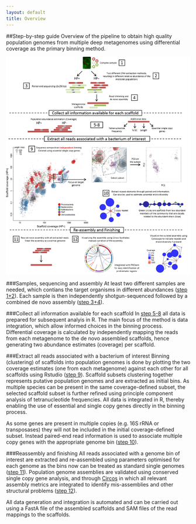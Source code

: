 ```yaml
---
layout: default
title: Overview
---
```

##Step-by-step guide
Overview of the pipeline to obtain high quality population genomes from multiple deep metagenomes using differential coverage as the primary binning method.

![workflow](images/workflow.png)

###Samples, sequencing and assembly
At least two different samples are needed, which contians the target organisms in different abundances ([step 1+2](docs/step1.html)). Each sample is then independently shotgun-sequenced followed by a combined de novo assembly ([step 3+4](docs/step3.html)). 

###Collect all information available for each scaffold
In [step 5-8](docs/step5.html) all data is prepared for subsequent analyis in R. The main focus of the method is data integration, which allow informed choices in the binning process. Differential coverage is calculated by independently mapping the reads from each metagenome to the de novo assembled scaffolds, hence generating two abundance estimates (coverage) per scaffold. 

###Extract all reads associated with a bacterium of interest
Binning (clustering) of scaffolds into population genomes is done by plotting the two coverage estimates (one from each metagenome) against each other for all scaffolds using Rstudio ([step 9](docs/step9.html)). Scaffold subsets clustering together represents putative population genomes and are extracted as initial bins. As multiple species can be present in the same coverage-defined subset, the selected scaffold subset is further refined using principle component analysis of tetranucleotide frequencies. All data is integrated in R, thereby enabling the use of essential and single copy genes directly in the binning process.

As some genes are present in multiple copies (e.g. 16S rRNA or transposases) they will not be included in the initial coverage-defined subset. Instead paired-end read information is used to associate multiple copy genes with the appropriate genome bin ([step 10](docs/step10.html)). 

###Reassembly and finishing
All reads associated with a genome bin of interest are extracted and re-assembled using parameters optimised for each genome as the bins now can be treated as standard single genomes ([step 11](docs/step11.html)). Population genome assemblies are validated using conserved single copy gene analysis, and through [Circos](http://circos.ca/) in which all relevant assembly metrics are integrated to identify mis-assemblies and other structural problems ([step 12](docs/step12.html)).

All data generation and integration is automated and can be carried out using a FastA file of the assembled scaffolds and SAM files of the read mappings to the scaffolds.

